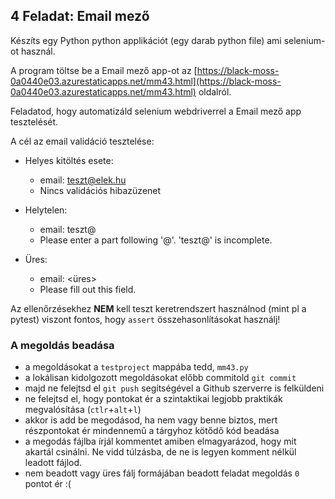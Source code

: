 ## 4 Feladat: Email mező

Készíts egy Python python applikációt (egy darab python file) ami selenium-ot használ. 

A program töltse be a Email mező app-ot az [https://black-moss-0a0440e03.azurestaticapps.net/mm43.html](https://black-moss-0a0440e03.azurestaticapps.net/mm43.html) oldalról.

Feladatod, hogy automatizáld selenium webdriverrel a Email mező app tesztelését.

A cél az email validáció tesztelése:

* Helyes kitöltés esete:
    * email: teszt@elek.hu
    * Nincs validációs hibazüzenet

* Helytelen:
    * email: teszt@
    * Please enter a part following '@'. 'teszt@' is incomplete.

* Üres:
    * email: <üres>
    * Please fill out this field.

Az ellenőrzésekhez __NEM__ kell teszt keretrendszert használnod (mint pl a pytest) viszont fontos, hogy `assert` összehasonlításokat használj!

### A megoldás beadása
* a megoldásokat a `testproject` mappába tedd, `mm43.py`
* a lokálisan kidolgozott megoldásokat előbb commitold `git commit`
* majd ne felejtsd el `git push` segítségével a Github szerverre is felküldeni
* ne felejtsd el, hogy pontokat ér a szintaktikai legjobb praktikák megvalósítása (`ctlr`+`alt`+`l`)
* akkor is add be megodásod, ha nem vagy benne biztos, mert részpontokat ér mindennemű a tárgyhoz kötődő kód beadása
* a megodás fájlba írjál kommentet amiben elmagyarázod, hogy mit akartál csinálni. Ne vidd túlzásba, de ne is legyen komment nélkül leadott fájlod.
* nem beadott vagy üres fálj formájában beadott feladat megoldás `0` pontot ér :(